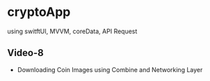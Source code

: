 # cryptoApp
using switftUI, MVVM, coreData, API Request
## Video-8
- Downloading Coin Images using Combine and Networking Layer
